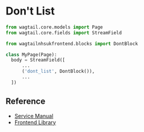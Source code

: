# Don't List

```py
from wagtail.core.models import Page
from wagtail.core.fields import StreamField

from wagtailnhsukfrontend.blocks import DontBlock

class MyPage(Page):
  body = StreamField([
      ...
      ('dont_list', DontBlock()),
      ...
  ])
```
## Reference

* [Service Manual](https://service-manual.nhs.uk/design-system/components/do-and-dont-lists)
* [Frontend Library](https://github.com/nhsuk/nhsuk-frontend/tree/master/packages/components/do-dont-list)

